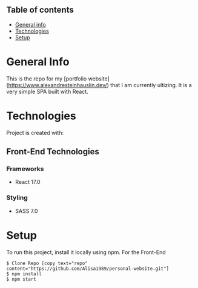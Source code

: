 

 ## Table of contents
* [General info](#general-info)
* [Technologies](#technologies)
* [Setup](#setup)

# General Info
  This is the repo for my [portfolio website] (https://www.alexandresteinhauslin.dev/) that I am currently ultizing. It is a very simple SPA built with React.
 
# Technologies
 Project is created with:
## Front-End Technologies
### Frameworks
* React 17.0

### Styling
* SASS 7.0

# Setup
To run this project, install it locally using npm.
For the Front-End
```
$ Clone Repo [copy text="repo" content="https://github.com/Alisa1989/personal-website.git"]
$ npm install
$ npm start
```
